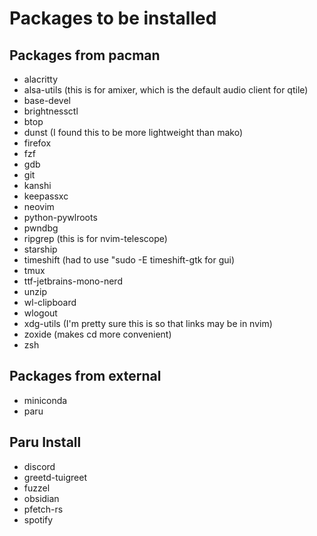 # Packages to be installed
## Packages from pacman
- alacritty
- alsa-utils (this is for amixer, which is the default audio client for qtile)
- base-devel
- brightnessctl
- btop
- dunst (I found this to be more lightweight than mako)
- firefox
- fzf
- gdb
- git
- kanshi
- keepassxc
- neovim
- python-pywlroots
- pwndbg
- ripgrep (this is for nvim-telescope)
- starship
- timeshift (had to use "sudo -E timeshift-gtk for gui)
- tmux
- ttf-jetbrains-mono-nerd
- unzip
- wl-clipboard
- wlogout
- xdg-utils (I'm pretty sure this is so that links may be in nvim)
- zoxide (makes cd more convenient)
- zsh

## Packages from external
- miniconda
- paru

## Paru Install
- discord
- greetd-tuigreet
- fuzzel
- obsidian
- pfetch-rs
- spotify
